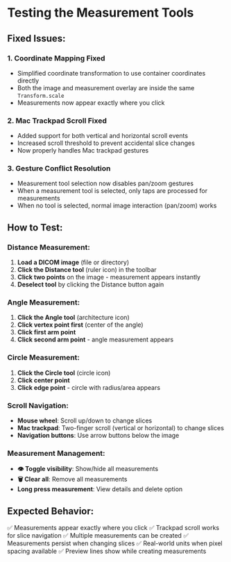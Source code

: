 # Testing the Measurement Tools

## Fixed Issues:

### 1. **Coordinate Mapping Fixed**
- Simplified coordinate transformation to use container coordinates directly
- Both the image and measurement overlay are inside the same `Transform.scale`
- Measurements now appear exactly where you click

### 2. **Mac Trackpad Scroll Fixed**
- Added support for both vertical and horizontal scroll events
- Increased scroll threshold to prevent accidental slice changes
- Now properly handles Mac trackpad gestures

### 3. **Gesture Conflict Resolution**
- Measurement tool selection now disables pan/zoom gestures
- When a measurement tool is selected, only taps are processed for measurements
- When no tool is selected, normal image interaction (pan/zoom) works

## How to Test:

### Distance Measurement:
1. **Load a DICOM image** (file or directory)
2. **Click the Distance tool** (ruler icon) in the toolbar
3. **Click two points** on the image - measurement appears instantly
4. **Deselect tool** by clicking the Distance button again

### Angle Measurement:
1. **Click the Angle tool** (architecture icon)
2. **Click vertex point first** (center of the angle)
3. **Click first arm point**
4. **Click second arm point** - angle measurement appears

### Circle Measurement:
1. **Click the Circle tool** (circle icon)
2. **Click center point**
3. **Click edge point** - circle with radius/area appears

### Scroll Navigation:
- **Mouse wheel**: Scroll up/down to change slices
- **Mac trackpad**: Two-finger scroll (vertical or horizontal) to change slices
- **Navigation buttons**: Use arrow buttons below the image

### Measurement Management:
- **👁️ Toggle visibility**: Show/hide all measurements
- **🗑️ Clear all**: Remove all measurements
- **Long press measurement**: View details and delete option

## Expected Behavior:
✅ Measurements appear exactly where you click
✅ Trackpad scroll works for slice navigation
✅ Multiple measurements can be created
✅ Measurements persist when changing slices
✅ Real-world units when pixel spacing available
✅ Preview lines show while creating measurements